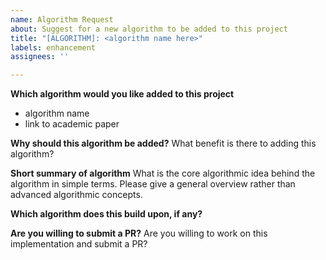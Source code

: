```yaml
---
name: Algorithm Request
about: Suggest for a new algorithm to be added to this project
title: "[ALGORITHM]: <algorithm name here>"
labels: enhancement
assignees: ''

---
```


**Which algorithm would you like added to this project**
- algorithm name
- link to academic paper

**Why should this algorithm be added?**
What benefit is there to adding this algorithm?

**Short summary of algorithm**
What is the core algorithmic idea behind the algorithm in simple terms. Please give a general overview rather than advanced algorithmic concepts.

**Which algorithm does this build upon, if any?**

**Are you willing to submit a PR?**
Are you willing to work on this implementation and submit a PR?
